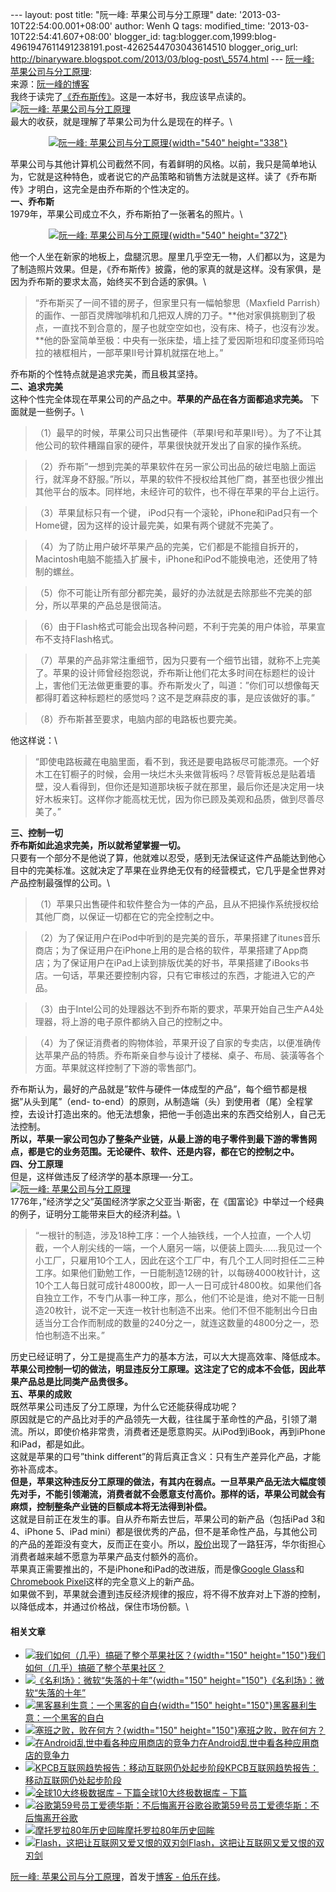 --- layout: post title: "阮一峰: 苹果公司与分工原理" date:
'2013-03-10T22:54:00.001+08:00' author: Wenh Q tags: modified\_time:
'2013-03-10T22:54:41.607+08:00' blogger\_id:
tag:blogger.com,1999:blog-4961947611491238191.post-4262544703043614510
blogger\_orig\_url:
http://binaryware.blogspot.com/2013/03/blog-post\_5574.html --- [阮一峰:
苹果公司与分工原理](http://blog.jobbole.com/35519/?utm_source=rss&utm_medium=rss&utm_campaign=%25e9%2598%25ae%25e4%25b8%2580%25e5%25b3%25b0-%25e8%258b%25b9%25e6%259e%259c%25e5%2585%25ac%25e5%258f%25b8%25e4%25b8%258e%25e5%2588%2586%25e5%25b7%25a5%25e5%258e%259f%25e7%2590%2586):\
来源：[阮一峰的博客](http://www.ruanyifeng.com/blog/2013/03/apple_inc_and_division_of_labor.html)\
我终于读完了[《乔布斯传》](http://en.wikipedia.org/wiki/Steve_Jobs_(book))。这是一本好书，我应该早点读的。\
[![阮一峰:
苹果公司与分工原理](http://blog.jobbole.com/wp-content/uploads/2013/03/apple-economic-principle-01.jpg "阮一峰: 苹果公司与分工原理")](http://blog.jobbole.com/wp-content/uploads/2013/03/apple-economic-principle-01.jpg "阮一峰: 苹果公司与分工原理")\
最大的收获，就是理解了苹果公司为什么是现在的样子。\

<div style="text-align: center;">

[![阮一峰:
苹果公司与分工原理](http://blog.jobbole.com/wp-content/uploads/2013/03/apple-economic-principle-0.jpg "阮一峰: 苹果公司与分工原理"){width="540"
height="338"}](http://blog.jobbole.com/wp-content/uploads/2013/03/apple-economic-principle-0.jpg "阮一峰: 苹果公司与分工原理")

</div>

苹果公司与其他计算机公司截然不同，有着鲜明的风格。以前，我只是简单地认为，它就是这种特色，或者说它的产品策略和销售方法就是这样。读了《乔布斯传》才明白，这完全是由乔布斯的个性决定的。\
**一、乔布斯**\
1979年，苹果公司成立不久，乔布斯拍了一张著名的照片。\

<div style="text-align: center;">

[![阮一峰:
苹果公司与分工原理](http://blog.jobbole.com/wp-content/uploads/2013/03/apple-economic-principle-03.jpg "阮一峰: 苹果公司与分工原理"){width="540"
height="372"}](http://blog.jobbole.com/wp-content/uploads/2013/03/apple-economic-principle-03.jpg "阮一峰: 苹果公司与分工原理")

</div>

他一个人坐在新家的地板上，盘腿沉思。屋里几乎空无一物，人们都以为，这是为了制造照片效果。但是，《乔布斯传》披露，他的家真的就是这样。没有家俱，是因为乔布斯的要求太高，始终买不到合适的家俱。\

> “乔布斯买了一间不错的房子，但家里只有一幅帕黎思（Maxfield
> Parrish）的画作、一部百灵牌咖啡机和几把双人牌的刀子。**他对家俱挑剔到了极点，一直找不到合意的，屋子也就空空如也，没有床、椅子，也沒有沙发。**他的卧室简单至极：中央有一张床垫，墙上挂了爱因斯坦和印度圣师玛哈拉的裱框相片，一部苹果II号计算机就摆在地上。”

乔布斯的个性特点就是追求完美，而且极其坚持。\
**二、追求完美**\
这种个性完全体现在苹果公司的产品之中。**苹果的产品在各方面都追求完美。** 下面就是一些例子。\

> （1）最早的时候，苹果公司只出售硬件（苹果I号和苹果II号）。为了不让其他公司的软件糟蹋自家的硬件，苹果很快就开发出了自家的操作系统。

> （2）乔布斯”一想到完美的苹果软件在另一家公司出品的破烂电脑上面运行，就浑身不舒服。”所以，苹果的软件不授权给其他厂商，甚至也很少推出其他平台的版本。同样地，未经许可的软件，也不得在苹果的平台上运行。

> （3）苹果鼠标只有一个键，
> iPod只有一个滚轮，iPhone和iPad只有一个Home键，因为这样的设计最完美，如果有两个键就不完美了。

> （4）为了防止用户破坏苹果产品的完美，它们都是不能擅自拆开的，Macintosh电脑不能插入扩展卡，iPhone和iPod不能换电池，还使用了特制的螺丝。

> （5）你不可能让所有部分都完美，最好的办法就是去除那些不完美的部分，所以苹果的产品总是很简洁。

> （6）由于Flash格式可能会出现各种问题，不利于完美的用户体验，苹果宣布不支持Flash格式。

> （7）苹果的产品非常注重细节，因为只要有一个细节出错，就称不上完美了。苹果的设计师曾经抱怨说，乔布斯让他们花太多时间在标题栏的设计上，害他们无法做更重要的事。乔布斯发火了，叫道：”你们可以想像每天都得盯着这种标题栏的感觉吗？这不是芝麻蒜皮的事，是应该做好的事。”

> （8）乔布斯甚至要求，电脑内部的电路板也要完美。

他这样说：\

> “即使电路板藏在电脑里面，看不到，我还是要电路板尽可能漂亮。一个好木工在钉橱子的时候，会用一块烂木头来做背板吗？尽管背板总是贴着墙壁，没人看得到，但你还是知道那块板子就在那里，最后你还是决定用一块好木板来钉。这样你才能高枕无忧，因为你已顾及美观和品质，做到尽善尽美了。”

**三、控制一切**\
**乔布斯如此追求完美，所以就希望掌握一切。**\
只要有一个部分不是他说了算，他就难以忍受，感到无法保证这件产品能达到他心目中的完美标准。这就决定了苹果在业界绝无仅有的经营模式，它几乎是全世界对产品控制最强悍的公司。\

> （1）苹果只出售硬件和软件整合为一体的产品，且从不把操作系统授权给其他厂商，以保证一切都在它的完全控制之中。

> （2）为了保证用户在iPod中听到的是完美的音乐，苹果搭建了itunes音乐商店；为了保证用户在iPhone上用的是合格的软件，苹果搭建了App商店；为了保证用户在iPad上读到排版优美的好书，苹果搭建了iBooks书店。一句话，苹果还要控制内容，只有它审核过的东西，才能进入它的产品。

> （3）由于Intel公司的处理器达不到乔布斯的要求，苹果开始自己生产A4处理器，将上游的电子原件都纳入自己的控制之中。

> （4）为了保证消费者的购物体验，苹果开设了自家的专卖店，以便准确传达苹果产品的特质。乔布斯亲自参与设计了楼梯、桌子、布局、装潢等各个方面。苹果就这样控制了下游的零售部门。

乔布斯认为，最好的产品就是”软件与硬件一体成型的产品”，每个细节都是根据”从头到尾”（end-
to-end）的原则，从制造端（头）到使用者（尾）全程掌控，去设计打造出來的。他无法想象，把他一手创造出来的东西交给别人，自己无法控制。\
**所以，苹果一家公司包办了整条产业链，从最上游的电子零件到最下游的零售网点，都是它的业务范围。无论硬件、软件、还是内容，都在它的控制之中。**\
**四、分工原理**\
但是，这样做违反了经济学的基本原理—-分工。\
[![阮一峰:
苹果公司与分工原理](http://blog.jobbole.com/wp-content/uploads/2013/03/apple-economic-principle-04.jpg "阮一峰: 苹果公司与分工原理")](http://blog.jobbole.com/wp-content/uploads/2013/03/apple-economic-principle-04.jpg "阮一峰: 苹果公司与分工原理")\
1776年，”经济学之父”英国经济学家之父亚当·斯密，在《国富论》中举过一个经典的例子，证明分工能带来巨大的经济利益。\

> “一根针的制造，涉及18种工序：一个人抽铁线，一个人拉直，一个人切截，一个人削尖线的一端，一个人磨另一端，以便装上圆头……我见过一个小工厂，只雇用10个工人，因此在这个工厂中，有几个工人同时担任二三种工序。如果他们勤勉工作，一日能制造12磅的针，以每磅4000枚针计，这10个工人每日就可成针48000枚，即一人一日可成针4800枚。如果他们各自独立工作，不专门从事一种工序，那么，他们不论是谁，绝对不能一日制造20枚针，说不定一天连一枚针也制造不出来。他们不但不能制出今日由适当分工合作而制成的数量的240分之一，就连这数量的4800分之一，恐怕也制造不出来。”

历史已经证明了，分工是提高生产力的基本方法，可以大大提高效率、降低成本。\
**苹果公司控制一切的做法，明显违反分工原理。这注定了它的成本不会低，因此苹果产品总是比同类产品贵很多。**\
**五、苹果的成败**\
既然苹果公司违反了分工原理，为什么它还能获得成功呢？\
原因就是它的产品比对手的产品领先一大截，往往属于革命性的产品，引领了潮流。所以，即使价格非常贵，消费者还是愿意购买。从iPod到iBook，再到iPhone和iPad，都是如此。\
这就是苹果的口号”think
different”的背后真正含义：只有生产差异化产品，才能弥补高成本。\
**但是，苹果这种违反分工原理的做法，有其内在弱点。一旦苹果产品无法大幅度领先对手，不能引领潮流，消费者就不会愿意支付高价。那样的话，苹果公司就会有麻烦，控制整条产业链的巨额成本将无法得到补偿。**\
这就是目前正在发生的事。自从乔布斯去世后，苹果公司的新产品（包括iPad
3和4、iPhone 5、iPad
mini）都是很优秀的产品，但不是革命性产品，与其他公司的产品的差距没有变大，反而正在变小。所以，[股价](http://pad.zol.com.cn/357/3576468.html)出现了一路狂泻，华尔街担心消费者越来越不愿意为苹果产品支付额外的高价。\
苹果真正需要推出的，不是iPhone和iPad的改进版，而是像[Google
Glass](http://www.google.com/glass/start/)和[Chromebook
Pixel](http://www.google.com/intl/en/chrome/devices/chromebook-pixel/)这样的完全意义上的新产品。\
如果做不到，苹果就会遭到违反经济规律的报应，将不得不放弃对上下游的控制，以降低成本，并通过价格战，保住市场份额。\

#### 相关文章

-   [![我们如何（几乎）搞砸了整个苹果社区？](http://blog.jobbole.com/wp-content/uploads/2012/08/headlines1-150x150.jpg){width="150"
    height="150"}](http://blog.jobbole.com/25314/)[我们如何（几乎）搞砸了整个苹果社区？](http://blog.jobbole.com/25314/)
-   [![《名利场》：微软“失落的十年”](http://blog.jobbole.com/wp-content/uploads/2012/07/microsofts-lost-decade-150x150.jpg){width="150"
    height="150"}](http://blog.jobbole.com/23841/)[《名利场》：微软“失落的十年”](http://blog.jobbole.com/23841/)
-   [![黑客暴利生意：一个黑客的自白](http://blog.jobbole.com/wp-content/uploads/2012/02/Confessions-of-a-hacker1-150x150.png){width="150"
    height="150"}](http://blog.jobbole.com/13066/)[黑客暴利生意：一个黑客的自白](http://blog.jobbole.com/13066/)
-   [![塞班之败，败在何方？](http://blog.jobbole.com/wp-content/uploads/2013/01/failure-of-symbian-150x150.jpg){width="150"
    height="150"}](http://blog.jobbole.com/32776/)[塞班之败，败在何方？](http://blog.jobbole.com/32776/)
-   [![在Android乱世中看各种应用商店的竞争力](http://blog.jobbole.com/wp-content/plugins/wordpress-23-related-posts-plugin/static/thumbs/30.jpg)](http://blog.jobbole.com/745/)[在Android乱世中看各种应用商店的竞争力](http://blog.jobbole.com/745/)
-   [![KPCB互联网趋势报告：移动互联网仍处起步阶段](http://blog.jobbole.com/wp-content/plugins/wordpress-23-related-posts-plugin/static/thumbs/1.jpg)](http://blog.jobbole.com/1546/)[KPCB互联网趋势报告：移动互联网仍处起步阶段](http://blog.jobbole.com/1546/)
-   [![全球10大终极数据库 –
    下篇](http://blog.jobbole.com/wp-content/plugins/wordpress-23-related-posts-plugin/static/thumbs/8.jpg)](http://blog.jobbole.com/245/)[全球10大终极数据库
    – 下篇](http://blog.jobbole.com/245/)
-   [![谷歌第59号员工爱德华斯：不后悔离开谷歌](http://blog.jobbole.com/wp-content/plugins/wordpress-23-related-posts-plugin/static/thumbs/30.jpg)](http://blog.jobbole.com/1158/)[谷歌第59号员工爱德华斯：不后悔离开谷歌](http://blog.jobbole.com/1158/)
-   [![摩托罗拉80年历史回眸](http://blog.jobbole.com/wp-content/plugins/wordpress-23-related-posts-plugin/static/thumbs/23.jpg)](http://blog.jobbole.com/1255/)[摩托罗拉80年历史回眸](http://blog.jobbole.com/1255/)
-   [![Flash，这把让互联网又爱又恨的双刃剑](http://blog.jobbole.com/wp-content/plugins/wordpress-23-related-posts-plugin/static/thumbs/26.jpg)](http://blog.jobbole.com/82/)[Flash，这把让互联网又爱又恨的双刃剑](http://blog.jobbole.com/82/)

[阮一峰:
苹果公司与分工原理](http://blog.jobbole.com/35519/)，首发于[博客 -
伯乐在线](http://blog.jobbole.com/)。
